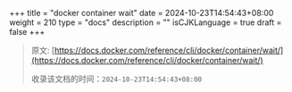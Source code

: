 +++
title = "docker container wait"
date = 2024-10-23T14:54:43+08:00
weight = 210
type = "docs"
description = ""
isCJKLanguage = true
draft = false
+++

> 原文: [https://docs.docker.com/reference/cli/docker/container/wait/](https://docs.docker.com/reference/cli/docker/container/wait/)
>
> 收录该文档的时间：`2024-10-23T14:54:43+08:00`
